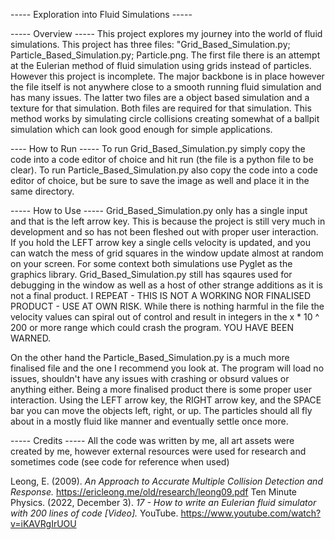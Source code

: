 ----- Exploration into Fluid Simulations -----

----- Overview -----
This project explores my journey into the world of fluid simulations. This project has three files: "Grid_Based_Simulation.py; Particle_Based_Simulation.py; Particle.png.
The first file there is an attempt at the Eulerian method of fluid simulation using grids instead of particles. However this project is incomplete.
The major backbone is in place however the file itself is not anywhere close to a smooth running fluid simulation and has many issues.
The latter two files are a object based simulation and a texture for that simulation. Both files are required for that simulation. This method works by simulating
circle collisions creating somewhat of a ballpit simulation which can look good enough for simple applications.

---- How to Run -----
To run Grid_Based_Simulation.py simply copy the code into a code editor of choice and hit run (the file is a python file to be clear).
To run Particle_Based_Simulation.py also copy the code into a code editor of choice, but be sure to save the image as well and place it in the same directory.

----- How to Use -----
Grid_Based_Simulation.py only has a single input and that is the left arrow key. This is because the project is still very much in development and so has not been fleshed out
with proper user interaction. If you hold the LEFT arrow key a single cells velocity is updated, and you can watch the mess of grid squares in the window update almost at random
on your screen. For some context both simulations use Pyglet as the graphics library. Grid_Based_Simulation.py still has sqaures used for debugging in the window as well as a host
of other strange additions as it is not a final product. I REPEAT - THIS IS NOT A WORKING NOR FINALISED PRODUCT - USE AT OWN RISK. While there is nothing harmful in the file the
velocity values can spiral out of control and result in integers in the x * 10 ^ 200 or more range which could crash the program. YOU HAVE BEEN WARNED.

On the other hand the Particle_Based_Simulation.py is a much more finalised file and the one I recommend you look at. The program will load no issues, shouldn't have any issues with
crashing or obsurd values or anything either. Being a more finalised product there is some proper user interaction. Using the LEFT arrow key, the RIGHT arrow key, and the SPACE bar
you can move the objects left, right, or up. The particles should all fly about in a mostly fluid like manner and eventually settle once more.

----- Credits -----
All the code was written by me, all art assets were created by me, however external resources were used for research and sometimes code (see code for reference when used)

Leong, E. (2009). _An Approach to Accurate Multiple Collision Detection and Response._ https://ericleong.me/old/research/leong09.pdf
Ten Minute Physics. (2022, December 3). _17 - How to write an Eulerian fluid simulator with 200 lines of code [Video]._ YouTube. https://www.youtube.com/watch?v=iKAVRgIrUOU
